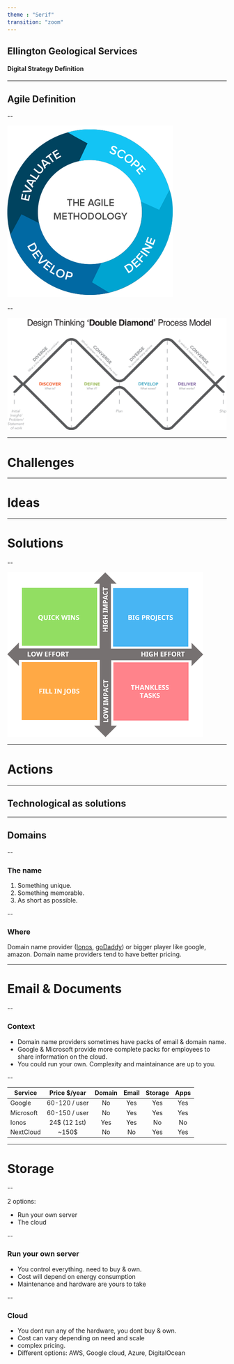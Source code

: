 ```yaml
---
theme : "Serif"
transition: "zoom"
---
```


## Ellington Geological Services

#### Digital Strategy Definition


---

## Agile Definition

--

![](./resources/agile.png)
<!-- .element class="plain" height="50%" width="50%"-->

--

![](./resources/double_diamond.png)
<!-- .element class="plain" height="100%" width="100%"-->

---

# Challenges

---

# Ideas

---

# Solutions

--

![](./resources/impact_effort.png)
<!-- .element class="plain" height="75%" width="75%"-->

---

# Actions

---

## Technological as solutions

---

## Domains

--

### The name

1. Something unique. 
2. Something memorable.
3. As short as possible.

--

### Where

Domain name provider ([Ionos](https://www.ionos.com/), [goDaddy](https://www.godaddy.com/)) or bigger player like google, amazon. Domain name providers tend to have better pricing.

---

# Email & Documents

--

### Context

- Domain name providers sometimes have packs of email & domain name.
- Google & Microsoft provide more complete packs for employees to share information on the cloud.
- You could run your own. Complexity and maintainance are up to you.

--

| Service     |Price $/year    | Domain           | Email  | Storage  |Apps  |
| ------------- | :-----------: | :----: | :----: | :----: |:----: |
| Google      | 60-120 / user  | No | Yes | Yes | Yes |
| Microsoft | 60-150 / user   | No | Yes | Yes | Yes |
| Ionos     | 24$ (12 1st) | Yes | Yes | No | No |
| NextCloud | ~150$  | No | No | Yes | Yes |

---

# Storage

--

2 options:
- Run your own server
- The cloud

--

### Run your own server
- You control everything. need to buy & own.
- Cost will depend on energy consumption
- Maintenance and hardware are yours to take

--

### Cloud

- You dont run any of the hardware, you dont buy & own.
- Cost can vary depending on need and scale
- complex pricing.
- Different options: AWS, Google cloud, Azure, DigitalOcean
